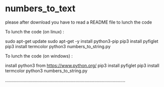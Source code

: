 # numbers_to_text
please after download you have to read a README file to lunch the code

To lunch the code (on linux) :

sudo apt-get update
sudo apt-get -y install python3-pip
pip3 install pyfiglet
pip3 install termcolor
python3 numbers_to_string.py

To lunch the code (on windows) :

install python3 from https://www.python.org/
pip3 install pyfiglet
pip3 install termcolor
python3 numbers_to_string.py

.................................................................................................
